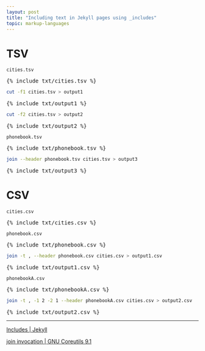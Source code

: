 ```yaml
---
layout: post
title: "Including text in Jekyll pages using _includes"
topic: markup-languages
---
```


# TSV

`cities.tsv`

<pre>
{% include txt/cities.tsv %}
</pre>

```bash
cut -f1 cities.tsv > output1
```

<pre>
{% include txt/output1 %}
</pre>

```bash
cut -f2 cities.tsv > output2
```

<pre>
{% include txt/output2 %}
</pre>

`phonebook.tsv`

<pre>
{% include txt/phonebook.tsv %}
</pre>

```bash
join --header phonebook.tsv cities.tsv > output3
```

<pre>
{% include txt/output3 %}
</pre>

# CSV

`cities.csv`

<pre>
{% include txt/cities.csv %}
</pre>

`phonebook.csv`

<pre>
{% include txt/phonebook.csv %}
</pre>

```bash
join -t , --header phonebook.csv cities.csv > output1.csv
```

<pre>
{% include txt/output1.csv %}
</pre>

`phonebookA.csv`

<pre>
{% include txt/phonebookA.csv %}
</pre>

```bash
join -t , -1 2 -2 1 --header phonebookA.csv cities.csv > output2.csv
```

<pre>
{% include txt/output2.csv %}
</pre>

---

[Includes \| Jekyll](https://jekyllrb.com/docs/includes/)

[join invocation \| GNU Coreutils 9.1](https://www.gnu.org/software/coreutils/manual/html_node/join-invocation.html)
